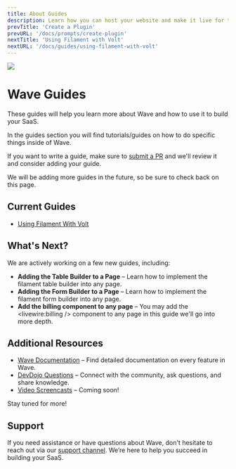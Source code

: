 ```yaml
---
title: About Guides
description: Learn how you can host your website and make it live for the world to see.
prevTitle: 'Create a Plugin'
prevURL: '/docs/prompts/create-plugin'
nextTitle: 'Using Filament with Volt'
nextURL: '/docs/guides/using-filament-with-volt' 
---
```



<div class="flex items-stretch p-5 mb-12 border rounded-md border-neutral-200 dark:border-neutral-700 md:mb5">
   <img class="hidden w-auto h-12 my-0 mr-5 md:h-20 md:block" src="https://cdn.devdojo.com/images/august2024/user-guide.png" />
   <div class="flex flex-col items-start justify-center h-100">
      <h1 class="mb-0 text-base md:text-3xl">Wave Guides</h1>
      <p class="my-1">These guides will help you learn more about Wave and how to use it to build your SaaS.</p>
   </div>
</div>

In the guides section you will find tutorials/guides on how to do specific things inside of Wave. 

If you want to write a guide, make sure to <a href="https://github.com/thedevdojo/wave-website" target="_blank">submit a PR</a> and we'll review it and consider adding your guide.

We will be adding more guides in the future, so be sure to check back on this page.

## Current Guides

 - <a href="{ url('/docs/guides/using-filament-with-volt') }">Using Filament With Volt</a>

## What's Next?

We are actively working on a few new guides, including:

- **Adding the Table Builder to a Page** – Learn how to implement the filament table builder into any page.
- **Adding the Form Builder to a Page** – Learn how to implement the filament form builder into any page.
- **Add the billing component to any page** – You may add the <livewire:billing /> component to any page in this guide we'll go into more depth.
  
## Additional Resources

- <a href="{ url('/docs') }">Wave Documentation</a> – Find detailed documentation on every feature in Wave.
- <a href="https://devdojo.com/questions" target="_blank">DevDojo Questions</a> – Connect with the community, ask questions, and share knowledge.
- <a href="https://devdojo.com/wave/screencasts" target="_blank">Video Screencasts</a> – Coming soon!
  
Stay tuned for more!

## Support

If you need assistance or have questions about Wave, don't hesitate to reach out via our [support channel](https://devdojo.com/help). We’re here to help you succeed in building your SaaS.